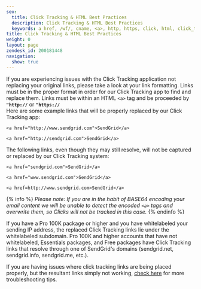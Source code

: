 ```yaml
---
seo:
  title: Click Tracking & HTML Best Practices
  description: Click Tracking & HTML Best Practices
  keywords: a href, /wf/, cname, <a>, http, https, click, html, click_tracking
title: Click Tracking & HTML Best Practices
weight: 0
layout: page
zendesk_id: 200181448
navigation:
  show: true
---
```


If you are experiencing issues with the Click Tracking application not replacing your original links, please take a look at your link formatting. Links must be in the proper format in order for our Click Tracking app to find and replace them. Links must be within an HTML `<a>` tag and be proceeded by **`"http://`** or **`"https://`**  
Here are some example links that will be properly replaced by our Click Tracking app:

`<a href="http://www.sendgrid.com">SendGrid</a>`

`<a href="http://sendgrid.com">SendGrid</a>`

The following links, even though they may still resolve, will not be captured or replaced by our Click Tracking system:

`<a href="sendgrid.com">SendGrid</a>`

`<a href="www.sendgrid.com">SendGrid</a>`

`<a href=http://www.sendgrid.com>SendGrid</a>`


{% info %}
_Please note: If you are in the habit of BASE64 encoding your email content we will be unable to detect the encoded `<a>` tags and overwrite them, so Clicks will not be tracked in this case._
{% endinfo %}


If you have a Pro 100K package or higher and you have whitelabeled your sending IP address, the replaced Click Tracking links lie under the whitelabeled subdomain. Pro 100K and higher accounts that have not whitelabeled, Essentials packages, and Free packages have Click Tracking links that resolve through one of SendGrid's domains (sendgrid.net, sendgrid.info, sendgrid.me, etc.).


If you are having issues where click tracking links are being placed properly, but the resultant links simply not working, [check here]({{root_url}}/Classroom/Track/Clicks/click_tracking_links_have_stopped_working.html) for more troubleshooting tips.
